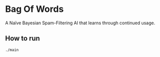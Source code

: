 # Bag Of Words
A Naïve Bayesian Spam-Filtering AI that learns through continued usage.

## How to run

```
./main
```